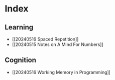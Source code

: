 # Index

## Learning
- [[20240516 Spaced Repetition]]
- [[20240515 Notes on A Mind For Numbers]]

## Cognition
- [[20240516 Working Memory in Programming]]
